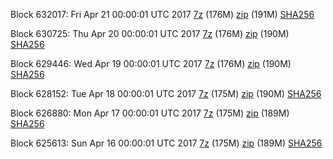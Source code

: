 Block 632017: Fri Apr 21 00:00:01 UTC 2017 [7z](https://transfer.sh/yRz1Q/bootstrap.dat.20170421.7z) (176M) [zip](https://transfer.sh/aABaM/bootstrap.dat.20170421.zip) (191M) [SHA256](https://transfer.sh/4G4NN/sha256.txt)

Block 630725: Thu Apr 20 00:00:01 UTC 2017 [7z](https://transfer.sh/lTUed/bootstrap.dat.20170420.7z) (176M) [zip](https://transfer.sh/RvIfj/bootstrap.dat.20170420.zip) (190M) [SHA256](https://transfer.sh/RgSCc/sha256.txt)

Block 629446: Wed Apr 19 00:00:01 UTC 2017 [7z](https://transfer.sh/xAcd5/bootstrap.dat.20170419.7z) (176M) [zip](https://transfer.sh/WXjUC/bootstrap.dat.20170419.zip) (190M) [SHA256](https://transfer.sh/nNLth/sha256.txt)

Block 628152: Tue Apr 18 00:00:01 UTC 2017 [7z](https://transfer.sh/j0jty/bootstrap.dat.20170418.7z) (175M) [zip](https://transfer.sh/tpRoG/bootstrap.dat.20170418.zip) (190M) [SHA256](https://transfer.sh/cV137/sha256.txt)

Block 626880: Mon Apr 17 00:00:01 UTC 2017 [7z](https://transfer.sh/AQlgI/bootstrap.dat.20170417.7z) (175M) [zip](https://transfer.sh/MKjys/bootstrap.dat.20170417.zip) (189M) [SHA256](https://transfer.sh/fjzCY/sha256.txt)

Block 625613: Sun Apr 16 00:00:01 UTC 2017 [7z](https://transfer.sh/cnCdY/bootstrap.dat.20170416.7z) (175M) [zip](https://transfer.sh/bYyf6/bootstrap.dat.20170416.zip) (189M) [SHA256](https://transfer.sh/d11Uv/sha256.txt)
